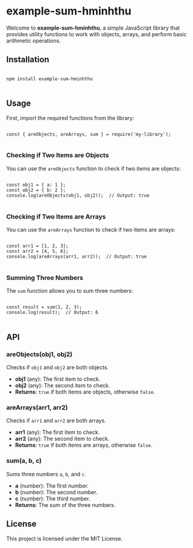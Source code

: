 # example-sum-hminhthu

<p>Welcome to <strong>example-sum-hminhthu</strong>, a simple JavaScript library that provides utility functions to work with objects, arrays, and perform basic arithmetic operations.</p>

## Installation

<pre>
<code>
npm install example-sum-hminhthu
</code>
</pre>

## Usage

<p>First, import the required functions from the library:</p>

<pre>
<code>
const { areObjects, areArrays, sum } = require('my-library');
</code>
</pre>

### Checking if Two Items are Objects

<p>You can use the <code>areObjects</code> function to check if two items are objects:</p>

<pre>
<code>
const obj1 = { a: 1 };
const obj2 = { b: 2 };
console.log(areObjects(obj1, obj2));  // Output: true
</code>
</pre>

### Checking if Two Items are Arrays

<p>You can use the <code>areArrays</code> function to check if two items are arrays:</p>

<pre>
<code>
const arr1 = [1, 2, 3];
const arr2 = [4, 5, 6];
console.log(areArrays(arr1, arr2));  // Output: true
</code>
</pre>

### Summing Three Numbers

<p>The <code>sum</code> function allows you to sum three numbers:</p>

<pre>
<code>
const result = sum(1, 2, 3);
console.log(result);  // Output: 6
</code>
</pre>

## API

### areObjects(obj1, obj2)

<p>Checks if <code>obj1</code> and <code>obj2</code> are both objects.</p>

<ul>
  <li><strong>obj1</strong> (any): The first item to check.</li>
  <li><strong>obj2</strong> (any): The second item to check.</li>
  <li><strong>Returns</strong>: <code>true</code> if both items are objects, otherwise <code>false</code>.</li>
</ul>

### areArrays(arr1, arr2)

<p>Checks if <code>arr1</code> and <code>arr2</code> are both arrays.</p>

<ul>
  <li><strong>arr1</strong> (any): The first item to check.</li>
  <li><strong>arr2</strong> (any): The second item to check.</li>
  <li><strong>Returns</strong>: <code>true</code> if both items are arrays, otherwise <code>false</code>.</li>
</ul>

### sum(a, b, c)

<p>Sums three numbers <code>a</code>, <code>b</code>, and <code>c</code>.</p>

<ul>
  <li><strong>a</strong> (number): The first number.</li>
  <li><strong>b</strong> (number): The second number.</li>
  <li><strong>c</strong> (number): The third number.</li>
  <li><strong>Returns</strong>: The sum of the three numbers.</li>
</ul>

## License

<p>This project is licensed under the MIT License.</p>


